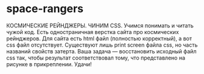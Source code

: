 # space-rangers
КОСМИЧЕСКИЕ РЕЙНДЖЕРЫ. ЧИНИМ CSS.  Учимся понимать и читать чужой код. Есть одностраничная верстка сайта про космических рейнджеров. Для сайта есть html файл (полностью корректный), а вот css файл отсутствует. Существуют лишь print screen файла css, но часть названий свойств затерта.   Ваша задача — восстановить исходный файл css так, чтобы результат соответствовал тому, что представлено на рисунке в прикреплении.  Удачи!
